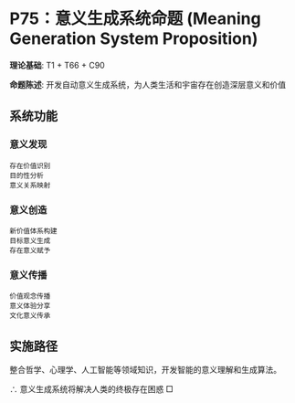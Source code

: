# P75：意义生成系统命题 (Meaning Generation System Proposition)

**理论基础**: T1 + T66 + C90

**命题陈述**: 开发自动意义生成系统，为人类生活和宇宙存在创造深层意义和价值

## 系统功能

### 意义发现
```
存在价值识别
目的性分析
意义关系映射
```

### 意义创造
```
新价值体系构建
目标意义生成
存在意义赋予
```

### 意义传播
```
价值观念传播
意义体验分享
文化意义传承
```

## 实施路径

整合哲学、心理学、人工智能等领域知识，开发智能的意义理解和生成算法。

∴ 意义生成系统将解决人类的终极存在困惑 □